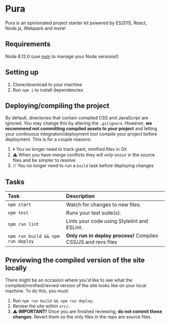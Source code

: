 # Pura
Pura is an opinionated project starter kit powered by ES2015, React, Node.js, Webpack and more!

## Requirements
Node 8.12.0 (use [nvm](https://github.com/creationix/nvm) to manage your Node versions!)

## Setting up
1. Clone/download to your machine
2. Run `npm i` to install dependencies

## Deploying/compiling the project
By default, directories that contain compiled CSS and JavaScript are ignored. You may change this by altering the `.gitignore`. However, **we recommend not committing compiled assets to your project** and letting your continuous integration/deployment tool compile your project before deployment. This is for a couple reasons:

1. 🌀 You no longer need to track giant, minified files in Git
2. ⚠️ When you have merge conflicts they will _only_ occur in the source files and be simpler to resolve
3. ⏱ You no longer need to run a `build` task before deploying changes

## Tasks

| Task | Description |
|:-----|:------------|
| `npm start` | Watch for changes to new files. |
| `npm test` | Runs your test suite(s). |
| `npm run lint` | Lints your code using Stylelint and ESLint. |
| `npm run build && npm run deploy` | **Only run in deploy process!** Compiles CSS/JS and revs files |

## Previewing the compiled version of the site locally
There might be an occasion where you'd like to see what the compiled/minified/revved version of the site looks like on your local machine. To do this, you must:

1. Run `npm run build && npm run deploy`.
2. Review the site within `src/`.
3. ⚠️ **IMPORTANT!** Once you are finished reviewing, **do not commit these changes**. Revert them so the only files in the repo are source files.
